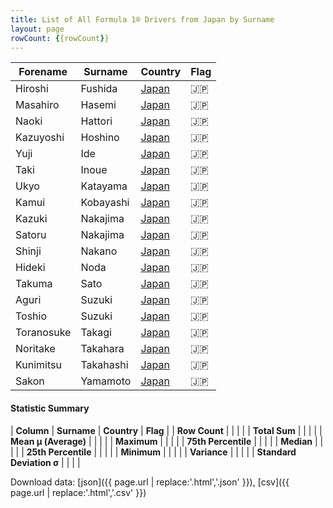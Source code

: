 ```yaml
---
title: List of All Formula 1® Drivers from Japan by Surname
layout: page
rowCount: {{rowCount}}
---
```


| Forename | Surname | Country | Flag |
|--|--|--|--|
| Hiroshi | Fushida | [Japan](/f1/countries/japan) | 🇯🇵 |
| Masahiro | Hasemi | [Japan](/f1/countries/japan) | 🇯🇵 |
| Naoki | Hattori | [Japan](/f1/countries/japan) | 🇯🇵 |
| Kazuyoshi | Hoshino | [Japan](/f1/countries/japan) | 🇯🇵 |
| Yuji | Ide | [Japan](/f1/countries/japan) | 🇯🇵 |
| Taki | Inoue | [Japan](/f1/countries/japan) | 🇯🇵 |
| Ukyo | Katayama | [Japan](/f1/countries/japan) | 🇯🇵 |
| Kamui | Kobayashi | [Japan](/f1/countries/japan) | 🇯🇵 |
| Kazuki | Nakajima | [Japan](/f1/countries/japan) | 🇯🇵 |
| Satoru | Nakajima | [Japan](/f1/countries/japan) | 🇯🇵 |
| Shinji | Nakano | [Japan](/f1/countries/japan) | 🇯🇵 |
| Hideki | Noda | [Japan](/f1/countries/japan) | 🇯🇵 |
| Takuma | Sato | [Japan](/f1/countries/japan) | 🇯🇵 |
| Aguri | Suzuki | [Japan](/f1/countries/japan) | 🇯🇵 |
| Toshio | Suzuki | [Japan](/f1/countries/japan) | 🇯🇵 |
| Toranosuke | Takagi | [Japan](/f1/countries/japan) | 🇯🇵 |
| Noritake | Takahara | [Japan](/f1/countries/japan) | 🇯🇵 |
| Kunimitsu | Takahashi | [Japan](/f1/countries/japan) | 🇯🇵 |
| Sakon | Yamamoto | [Japan](/f1/countries/japan) | 🇯🇵 |

#### Statistic Summary

| **Column** | **Surname** | **Country** | **Flag** |
| **Row Count** |  |  |  |
| **Total Sum** |  |  |  |
| **Mean μ (Average)** |  |  |  |
| **Maximum** |  |  |  |
| **75th Percentile** |  |  |  |
| **Median** |  |  |  |
| **25th Percentile** |  |  |  |
| **Minimum** |  |  |  |
| **Variance** |  |  |  |
| **Standard Deviation σ** |  |  |  |

Download data: [json]({{ page.url | replace:'.html','.json' }}), [csv]({{ page.url | replace:'.html','.csv' }})
